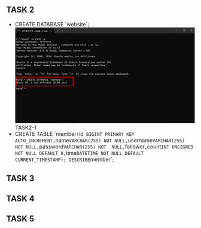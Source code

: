 ## TASK 2
- CREATE DATABASE \`website`;
<img src="./Screenshot/TASK 2/TASK2-1.jpg">TASK2-1</img>
- CREATE TABLE \`member`(`id` BIGINT PRIMARY KEY AUTO_INCREMENT,`name` VARCHAR(255) NOT NULL, `username` VARCHAR(255) NOT NULL, `password` VARCHAR(255) NOT  NULL, `follower_count` INT UNSIGNED NOT NULL DEFAULT 0, `time` DATETIME NOT NULL DEFAULT CURRENT_TIMESTAMP);
DESCRIBE `member`;
## TASK 3
## TASK 4
## TASK 5
